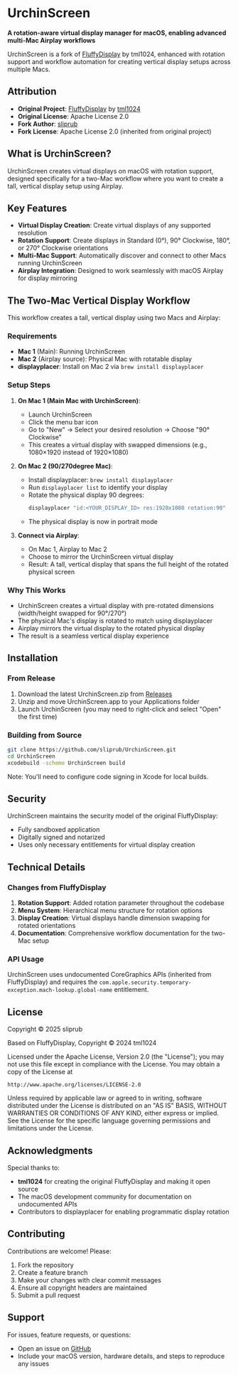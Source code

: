 # UrchinScreen

**A rotation-aware virtual display manager for macOS, enabling advanced multi-Mac Airplay workflows**

UrchinScreen is a fork of [FluffyDisplay](https://github.com/tml1024/FluffyDisplay) by tml1024, enhanced with rotation support and workflow automation for creating vertical display setups across multiple Macs.

## Attribution

- **Original Project**: [FluffyDisplay](https://github.com/tml1024/FluffyDisplay) by [tml1024](https://github.com/tml1024)
- **Original License**: Apache License 2.0
- **Fork Author**: [sliprub](https://github.com/sliprub)
- **Fork License**: Apache License 2.0 (inherited from original project)

## What is UrchinScreen?

UrchinScreen creates virtual displays on macOS with rotation support, designed specifically for a two-Mac workflow where you want to create a tall, vertical display setup using Airplay.

## Key Features

- **Virtual Display Creation**: Create virtual displays of any supported resolution
- **Rotation Support**: Create displays in Standard (0°), 90° Clockwise, 180°, or 270° Clockwise orientations
- **Multi-Mac Support**: Automatically discover and connect to other Macs running UrchinScreen
- **Airplay Integration**: Designed to work seamlessly with macOS Airplay for display mirroring

## The Two-Mac Vertical Display Workflow

This workflow creates a tall, vertical display using two Macs and Airplay:

### Requirements
- **Mac 1** (Main): Running UrchinScreen
- **Mac 2** (Airplay source): Physical Mac with rotatable display
- **displayplacer**: Install on Mac 2 via `brew install displayplacer`

### Setup Steps

1. **On Mac 1 (Main Mac with UrchinScreen)**:
   - Launch UrchinScreen
   - Click the menu bar icon
   - Go to "New" → Select your desired resolution → Choose "90° Clockwise"
   - This creates a virtual display with swapped dimensions (e.g., 1080×1920 instead of 1920×1080)

2. **On Mac 2 (90/270degree Mac)**:
   - Install displayplacer: `brew install displayplacer`
   - Run `displayplacer list` to identify your display
   - Rotate the physical display 90 degrees:
     ```bash
     displayplacer "id:<YOUR_DISPLAY_ID> res:1920x1080 rotation:90"
     ```
   - The physical display is now in portrait mode

3. **Connect via Airplay**:
   - On Mac 1, Airplay to Mac 2
   - Choose to mirror the UrchinScreen virtual display
   - Result: A tall, vertical display that spans the full height of the rotated physical screen

### Why This Works

- UrchinScreen creates a virtual display with pre-rotated dimensions (width/height swapped for 90°/270°)
- The physical Mac's display is rotated to match using displayplacer
- Airplay mirrors the virtual display to the rotated physical display
- The result is a seamless vertical display experience

## Installation

### From Release
1. Download the latest UrchinScreen.zip from [Releases](https://github.com/sliprub/UrchinScreen/releases)
2. Unzip and move UrchinScreen.app to your Applications folder
3. Launch UrchinScreen (you may need to right-click and select "Open" the first time)

### Building from Source
```bash
git clone https://github.com/sliprub/UrchinScreen.git
cd UrchinScreen
xcodebuild -scheme UrchinScreen build
```

Note: You'll need to configure code signing in Xcode for local builds.

## Security

UrchinScreen maintains the security model of the original FluffyDisplay:
- Fully sandboxed application
- Digitally signed and notarized
- Uses only necessary entitlements for virtual display creation

## Technical Details

### Changes from FluffyDisplay

1. **Rotation Support**: Added rotation parameter throughout the codebase
2. **Menu System**: Hierarchical menu structure for rotation options
3. **Display Creation**: Virtual displays handle dimension swapping for rotated orientations
4. **Documentation**: Comprehensive workflow documentation for the two-Mac setup

### API Usage

UrchinScreen uses undocumented CoreGraphics APIs (inherited from FluffyDisplay) and requires the `com.apple.security.temporary-exception.mach-lookup.global-name` entitlement.

## License

Copyright © 2025 sliprub

Based on FluffyDisplay, Copyright © 2024 tml1024

Licensed under the Apache License, Version 2.0 (the "License");
you may not use this file except in compliance with the License.
You may obtain a copy of the License at

    http://www.apache.org/licenses/LICENSE-2.0

Unless required by applicable law or agreed to in writing, software
distributed under the License is distributed on an "AS IS" BASIS,
WITHOUT WARRANTIES OR CONDITIONS OF ANY KIND, either express or implied.
See the License for the specific language governing permissions and
limitations under the License.

## Acknowledgments

Special thanks to:
- **tml1024** for creating the original FluffyDisplay and making it open source
- The macOS development community for documentation on undocumented APIs
- Contributors to displayplacer for enabling programmatic display rotation

## Contributing

Contributions are welcome! Please:
1. Fork the repository
2. Create a feature branch
3. Make your changes with clear commit messages
4. Ensure all copyright headers are maintained
5. Submit a pull request

## Support

For issues, feature requests, or questions:
- Open an issue on [GitHub](https://github.com/sliprub/UrchinScreen/issues)
- Include your macOS version, hardware details, and steps to reproduce any issues
